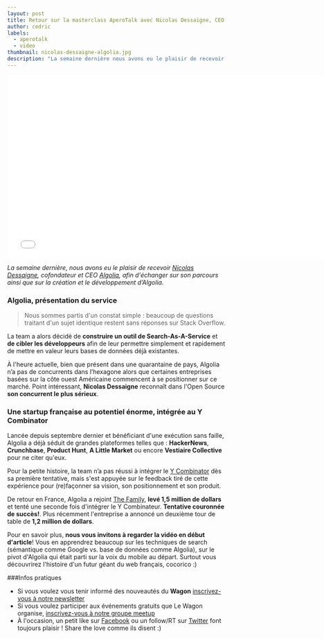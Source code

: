 ```yaml
---
layout: post
title: Retour sur la masterclass AperoTalk avec Nicolas Dessaigne, CEO Algolia
author: cedric
labels:
  - aperotalk
  - video
thumbnail: nicolas-dessaigne-algolia.jpg
description: "La semaine dernière nous avons eu le plaisir de recevoir Nicolas Dessaigne, cofondateur et CEO Algolia, afin d'échanger sur son parcours ainsi que sur la création et le développement d’Algolia."
---
```


<div class="video-wrapper"><iframe width="750" height="422" src="//www.youtube.com/embed/5ZpwR3VuT50?showinfo=0" frameborder="0" allowfullscreen></iframe></div>

*La semaine dernière, nous avons eu le plaisir de recevoir [Nicolas Dessaigne](https://www.twitter.com/dessaigne), cofondateur et CEO [Algolia](https://www.algolia.com/), afin d'échanger sur son parcours ainsi que sur la création et le développement d’Algolia.*

### Algolia, présentation du service

> Nous sommes partis d'un constat simple : beaucoup de questions traitant d'un sujet identique restent sans réponses sur Stack Overflow.

La team a alors décidé de **construire un outil de Search-As-A-Service** et **de cibler les développeurs** afin de leur permettre simplement et rapidement de mettre en valeur leurs bases de données déjà existantes.

À l'heure actuelle, bien que présent dans une quarantaine de pays, Algolia n’a pas de concurrents dans l’hexagone alors que certaines entreprises basées sur la côte ouest Américaine commencent à se positionner sur ce marché. Point intéressant, **Nicolas Dessaigne** reconnaît dans l'Open Source **son concurrent le plus sérieux**.

### Une startup française au potentiel énorme, intégrée au Y Combinator

Lancée depuis septembre dernier et bénéficiant d'une exécution sans faille, Algolia a déjà séduit de grandes plateformes telles que : **HackerNews**, **Crunchbase**, **Product Hunt**, **A Little Market** ou encore **Vestiaire Collective** pour ne citer qu'eux.

Pour la petite histoire, la team n’a pas réussi à intégrer le [Y Combinator](http://www.ycombinator.com/) dès sa première tentative, mais s'est appuyée sur le feedback tiré de cette expérience pour (re)façonner sa vision, son positionnement et son produit.

De retour en France, Algolia a rejoint [The Family](http://www.thefamily.co/), **levé 1,5 million de dollars** et tenté une seconde fois d'intégrer le Y Combinateur. **Tentative couronnée de succès!**. Plus récemment l'entreprise a annoncé un deuxième tour de table de **1,2 million de dollars**.

Pour en savoir plus, **nous vous invitons à regarder la vidéo en début d'article**! Vous en apprendrez beaucoup sur les techniques de search (sémantique comme Google vs. base de données comme Algolia), sur le pivot d'Algolia qui était parti sur la voix du mobile au départ. Surtout vous découvrirez l'histoire d'un futur géant du web français, cocorico :)

###Infos pratiques

- Si vous voulez vous tenir informé des nouveautés du **Wagon** [inscrivez-vous à notre newsletter](http://www.lewagon.org/)
- Si vous voulez participer aux événements gratuits que Le Wagon organise, [inscrivez-vous à notre groupe meetup](http://www.meetup.com/Le-Wagon-Paris-Coding-Station/)
- À l'occasion, un petit like sur [Facebook](https://www.facebook.com/lewagonformation) ou un follow/RT sur [Twitter](https://www.twitter.com/lewagonparis) font toujours plaisir ! Share the love comme ils disent :)

